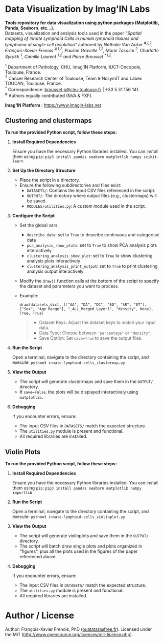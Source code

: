 # Data Visualization by Imag'IN Labs
**Tools repository for data visualization using python packages (Matplotlib, Panda, Seaborn, etc...).**  
Datasets, visualization and analysis tools used in the paper *"Spatial mapping of Innate Lymphoid Cells in human lymphoid tissues and lymphoma at single-cell resolution"* authored by *Nathalie Van Acker <sup>#,1,2</sup>, François-Xavier Frenois <sup>#,1,2</sup>, Pauline Gravelle <sup>1,2</sup>, Marie Tosolini <sup>2</sup>, Charlotte Syrykh <sup>1</sup>, Camille Laurent <sup>1,2</sup> and Pierre Brousset <sup>\*,1,2</sup>*.

<sup>1</sup>	Department of Pathology, CHU, Imag’IN Platform, IUCT-Oncopole, Toulouse, France.  
<sup>2</sup>	Cancer Research Center of Toulouse, Team 9 NoLymIT and Labex TOUCAN, Toulouse, France.  
<sup>*</sup>	Correspondence: brousset.p@chu-toulouse.fr | +33 5 31 156 141.  
<sup>#</sup>	Authors equally contributed (NVA & FXF).

**Imag'IN Platform :** https://www.imagin-labs.net

## Clustering and clustermaps
**To run the provided Python script, follow these steps:**

1. **Install Required Dependencies**   
    
    Ensure you have the necessary Python libraries installed. You can install them using ```pip```: ```pip3 install pandas seaborn matplotlib numpy scikit-learn```

2. **Set Up the Directory Structure**

    - Place the script in a directory.    
    - Ensure the following subdirectories and files exist:
        - ```DATASETS/```: Contains the input CSV files referenced in the script.
        - ```OUTPUT/```: The directory where output files (e.g., clustermaps) will be saved.
        - ```MODULES/utilities.py```: A custom module used in the script.

3. **Configure the Script**

    - Set the global vars:
        - ```describe_data```: set to ```True``` to describe continuous and categorical data
        - ```pca_analysis_show_plots```: set to ```True``` to show PCA analysis plots interactively
        - ```clustering_analysis_show_plot```: set to ```True``` to show clustering analysis plots interactively
        - ```clustering_analysis_print_output```: set to ```True``` to print clustering analysis output interactively
    - Modify the ```draw()``` function calls at the bottom of the script to specify the dataset and parameters you want to process.    
    - Example:

        ```draw(datasets_dict, [["AA", "DA", "DC", "SG", "SR", "ST"], ["Sex", "Age Range"], "_ALL_Merged_Layer1", "density", None], True, True)```

        > - Dataset Keys: Adjust the dataset keys to match your input data.
        > - Data Type: Choose between ```"percentage"``` or ```"density"```.
        > - Save Option: Set ```save=True``` to save the output files.

4. **Run the Script**

    Open a terminal, navigate to the directory containing the script, and execute: ```python3 innate-lymphoid-cells_clustermap.py```

5. **View the Output**

    - The script will generate clustermaps and save them in the ```OUTPUT/``` directory.    
    - If ```save=False```, the plots will be displayed interactively using ```matplotlib```.

6. **Debugging**

    If you encounter errors, ensure:

    - The input CSV files in ```DATASETS/``` match the expected structure.
    - The ```utilities.py``` module is present and functional.
    - All required libraries are installed.

## Violin Plots
**To run the provided Python script, follow these steps:**

1. **Install Required Dependencies**   
    
    Ensure you have the necessary Python libraries installed. You can install them using ```pip```: ```pip3 install pandas seaborn matplotlib numpy importlib```

2. **Run the Script**

    Open a terminal, navigate to the directory containing the script, and execute: ```python3 innate-lymphoid-cells_violinplot.py```

3. **View the Output**

    - The script will generate violinplots and save them in the ```OUTPUT/``` directory.
    - The script will batch draw single plots and plots organized in "figures", plus all the plots used in the figures of the paper referenced above.

4. **Debugging**

    If you encounter errors, ensure:

    - The input CSV files in ```DATASETS/``` match the expected structure.
    - The ```utilities.py``` module is present and functional.
    - All required libraries are installed.

# Author / License
Author: François-Xavier Frenois, PhD (ouatataz@free.fr).
Licensed under the MIT (http://www.opensource.org/licenses/mit-license.php).
